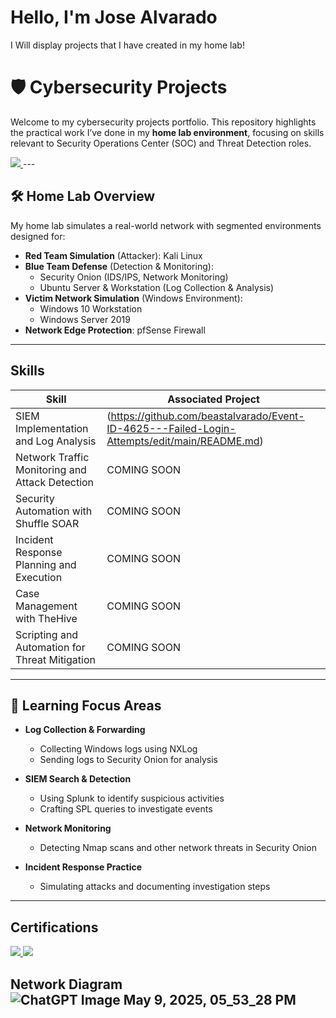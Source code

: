 # Hello, I'm Jose Alvarado
I Will display projects that I have created in my home lab!
# 🛡️ Cybersecurity Projects

Welcome to my cybersecurity projects portfolio. This repository highlights the practical work I’ve done in my **home lab environment**, focusing on skills relevant to Security Operations Center (SOC) and Threat Detection roles.

<a href="https://www.linkedin.com/in/jose-alvaradojr">
  <img src="https://img.shields.io/badge/-LinkedIn-0072b1?style=for-the-badge&logo=linkedin&logoColor=white" />
</a>
---

## 🛠️ Home Lab Overview

My home lab simulates a real-world network with segmented environments designed for:

- **Red Team Simulation** (Attacker): Kali Linux
- **Blue Team Defense** (Detection & Monitoring):  
  - Security Onion (IDS/IPS, Network Monitoring)  
  - Ubuntu Server & Workstation (Log Collection & Analysis)
- **Victim Network Simulation** (Windows Environment):  
  - Windows 10 Workstation  
  - Windows Server 2019
- **Network Edge Protection**: pfSense Firewall
---
## Skills

| Skill                                         | Associated Project         |
|-----------------------------------------------|----------------------------|
| SIEM Implementation and Log Analysis          |(https://github.com/beastalvarado/Event-ID-4625---Failed-Login-Attempts/edit/main/README.md)|
| Network Traffic Monitoring and Attack Detection | COMING SOON|
| Security Automation with Shuffle SOAR         | COMING SOON|
| Incident Response Planning and Execution      | COMING SOON|
| Case Management with TheHive                  | COMING SOON|
| Scripting and Automation for Threat Mitigation | COMING SOON|
---
## 🎯 Learning Focus Areas

- **Log Collection & Forwarding**
  - Collecting Windows logs using NXLog
  - Sending logs to Security Onion for analysis

- **SIEM Search & Detection**
  - Using Splunk to identify suspicious activities
  - Crafting SPL queries to investigate events

- **Network Monitoring**
  - Detecting Nmap scans and other network threats in Security Onion

- **Incident Response Practice**
  - Simulating attacks and documenting investigation steps
 ---
 ## Certifications
<div>
<a href="https://www.credly.com/badges/15daaa12-84c1-49d1-9c15-ecb503d1547b/linked_in_profile" target="_blank">
  <img src="https://img.shields.io/badge/-Security%2B-FF0000?style=for-the-badge&logo=CompTIA&logoColor=white" />
</a>

<a href="https://www.credly.com/badges/db70bef8-5f6c-44f4-8063-7bfe66f91fcd/linked_in_profile" target="_blank">
  <img src="https://img.shields.io/badge/-Network%2B-007ACC?style=for-the-badge&logo=CompTIA&logoColor=white" />
</a>
  
## Network Diagram ![ChatGPT Image May 9, 2025, 05_53_28 PM](https://github.com/user-attachments/assets/73e98585-6759-43ff-812f-bc8356e6496a)
